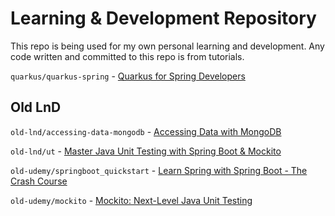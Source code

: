 # Learning & Development Repository

This repo is being used for my own personal learning and development. Any code written and committed to this repo is from tutorials.

`quarkus/quarkus-spring` - [Quarkus for Spring Developers](https://developers.redhat.com/e-books/quarkus-spring-developers)

## Old LnD

`old-lnd/accessing-data-mongodb` - [Accessing Data with MongoDB](https://spring.io/guides/gs/accessing-data-mongodb/)

`old-lnd/ut` - [Master Java Unit Testing with Spring Boot & Mockito](https://www.udemy.com/course/learn-unit-testing-with-spring-boot/)

`old-udemy/springboot_quickstart` - [Learn Spring with Spring Boot - The Crash Course](udemy.com/course/learn-spring-with-spring-boot-the-crash-course/)

`old-udemy/mockito` - [Mockito: Next-Level Java Unit Testing](https://www.udemy.com/course/mockito3/)